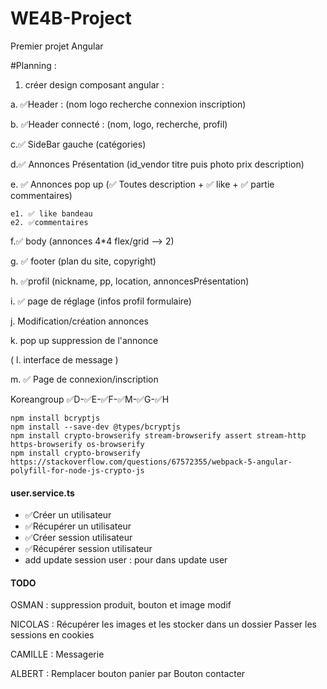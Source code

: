 # WE4B-Project
 Premier projet Angular

#Planning :
1. créer design composant angular :

a. ✅Header  : (nom logo recherche connexion inscription)
   
b. ✅Header connecté : (nom, logo, recherche, profil)
    
c.✅ SideBar gauche (catégories)
    
d.✅ Annonces Présentation (id_vendor titre puis photo prix description)
    
e. ✅ Annonces pop up (✅ Toutes description + ✅ like + ✅ partie commentaires)
    
    e1. ✅ like bandeau 
    e2. ✅commentaires
    
f.✅ body (annonces 4*4 flex/grid --> 2)
    
g. ✅ footer (plan du site, copyright)
    
h. ✅profil (nickname, pp, location, annoncesPrésentation)
    
i. ✅ page de réglage (infos profil formulaire)
   
j. Modification/création annonces
    
k. pop up suppression de l'annonce
    
( l. interface de message )

m. ✅ Page de connexion/inscription

Koreangroup
✅D-✅E-✅F-✅M-✅G-✅H

 ```
npm install bcryptjs
npm install --save-dev @types/bcryptjs
npm install crypto-browserify stream-browserify assert stream-http https-browserify os-browserify
npm install crypto-browserify
https://stackoverflow.com/questions/67572355/webpack-5-angular-polyfill-for-node-js-crypto-js

 ```

#### user.service.ts

- ✅Créer un utilisateur
- ✅Récupérer un utilisateur
- ✅Créer session utilisateur
- ✅Récupérer session utilisateur
- add update session user : pour dans update user

#### TODO 
OSMAN : suppression produit, bouton et image modif

NICOLAS : Récupérer les images et les stocker dans un dossier 
          Passer les sessions en cookies

CAMILLE : Messagerie

ALBERT : Remplacer bouton panier par Bouton contacter 